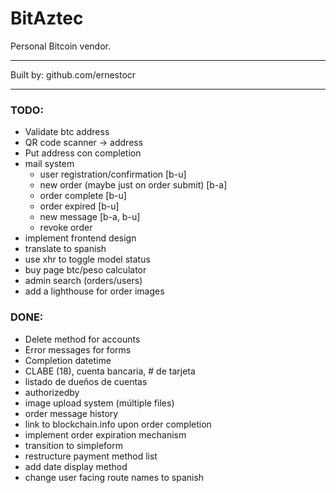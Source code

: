 # BitAztec

Personal Bitcoin vendor.

---

Built by: github.com/ernestocr

---

### TODO:

- Validate btc address
- QR code scanner -> address
- Put address con completion
- mail system
  - user registration/confirmation [b-u]
  - new order (maybe just on order submit) [b-a]
  - order complete [b-u]
  - order expired [b-u]
  - new message [b-a, b-u]
  - revoke order
- implement frontend design
- translate to spanish
- use xhr to toggle model status
- buy page btc/peso calculator
- admin search (orders/users)
- add a lighthouse for order images

### DONE:

* Delete method for accounts
* Error messages for forms
* Completion datetime
* CLABE (18), cuenta bancaria, # de tarjeta
* listado de dueños de cuentas
* authorizedby
* image upload system (múltiple files)
* order message history
* link to blockchain.info upon order completion
* implement order expiration mechanism
* transition to simpleform
* restructure payment method list
* add date display method
* change user facing route names to spanish


